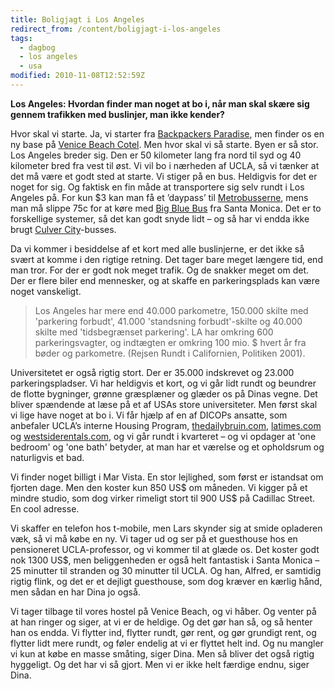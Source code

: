 ```yaml
---
title: Boligjagt i Los Angeles
redirect_from: /content/boligjagt-i-los-angeles
tags:
  - dagbog
  - los angeles
  - usa
modified: 2010-11-08T12:52:59Z
---
```


**Los Angeles: Hvordan finder man noget at bo i, når man skal skære sig gennem trafikken med buslinjer, man ikke kender?**

Hvor skal vi starte. Ja, vi starter fra [Backpackers Paradise](http://www.backpackersparadise.com/), men finder os en ny base på [Venice Beach Cotel](http://www.venicebeachcotel.com/). Men hvor skal vi så starte. Byen er så stor. Los Angeles breder sig. Den er 50 kilometer lang fra nord til syd og 40 kilometer bred fra vest til øst. Vi vil bo i nærheden af UCLA, så vi tænker at det må være et godt sted at starte. Vi stiger på en bus. Heldigvis for det er noget for sig. Og faktisk en fin måde at transportere sig selv rundt i Los Angeles på. For kun $3 kan man få et ’daypass’ til [Metrobusserne](http://www.mta.net/), mens man må slippe 75c for at køre med [Big Blue Bus](http://www.bigbluebus.com/) fra Santa Monica. Det er to forskellige systemer, så det kan godt snyde lidt – og så har vi endda ikke brugt [Culver City](http://www.culvercity.org/bus/)-busses.

Da vi kommer i besiddelse af et kort med alle buslinjerne, er det ikke så svært at komme i den rigtige retning. Det tager bare meget længere tid, end man tror. For der er godt nok meget trafik. Og de snakker meget om det. Der er flere biler end mennesker, og at skaffe en parkeringsplads kan være noget vanskeligt.



> Los Angeles har mere end 40.000 parkometre, 150.000 skilte med 'parkering forbudt', 41.000 'standsning forbudt'-skilte og 40.000 skilte med 'tidsbegrænset parkering'. LA har omkring 600 parkeringsvagter, og indtægten er omkring 100 mio. $ hvert år fra bøder og parkometre. (Rejsen Rundt i Californien, Politiken 2001).

Universitetet er også rigtig stort. Der er 35.000 indskrevet og 23.000 parkeringspladser. Vi har heldigvis et kort, og vi går lidt rundt og beundrer de flotte bygninger, grønne græsplæner og glæder os på Dinas vegne. Det bliver spændende at læse på et af USAs store universiteter. Men først skal vi lige have noget at bo i. Vi får hjælp af en af DICOPs ansatte, som anbefaler UCLA’s interne Housing Program, [thedailybruin.com](http://www.thedailybruin.com/), [latimes.com](http://www.latimes.com/) og [westsiderentals.com](http://www.westsiderentals.com/), og vi går rundt i kvarteret – og vi opdager at 'one bedroom' og 'one bath' betyder, at man har et værelse og et opholdsrum og naturligvis et bad.

Vi finder noget billigt i Mar Vista. En stor lejlighed, som først er istandsat om fjorten dage. Men den koster kun 850 US$ om måneden. Vi kigger på et mindre studio, som dog virker rimeligt stort til 900 US$ på Cadillac Street. En cool adresse.

Vi skaffer en telefon hos t-mobile, men Lars skynder sig at smide opladeren væk, så vi må købe en ny. Vi tager ud og ser på et guesthouse hos en pensioneret UCLA-professor, og vi kommer til at glæde os. Det koster godt nok 1300 US$, men beliggenheden er også helt fantastisk i Santa Monica – 25 minutter til stranden og 30 minutter til UCLA. Og han, Alfred, er samtidig rigtig flink, og det er et dejligt guesthouse, som dog kræver en kærlig hånd, men sådan en har Dina jo også.

Vi tager tilbage til vores hostel på Venice Beach, og vi håber. Og venter på at han ringer og siger, at vi er de heldige. Og det gør han så, og så henter han os endda. Vi flytter ind, flytter rundt, gør rent, og gør grundigt rent, og flytter lidt mere rundt, og føler endelig at vi er flyttet helt ind. Og nu mangler vi kun at købe en masse småting, siger Dina. Men så bliver det også rigtig hyggeligt. Og det har vi så gjort. Men vi er ikke helt færdige endnu, siger Dina.
